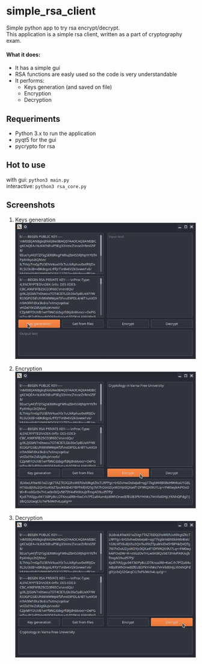 # simple_rsa_client
Simple python app to try rsa encrypt/decrypt. <br>
This application is a simple rsa client, written as a part of cryptography exam. <br>
#### What it does:
* It has a simple gui
* RSA functions are easly used so the code is very understandable
* It performs:
  * Keys generation (and saved on file)
  * Encryption
  * Decryption
## Requeriments
* Python 3.x to run the application
* pyqt5 for the gui
* pycrypto for rsa
## Hot to use
with gui: `python3 main.py` <br>
interactive: `python3 rsa_core.py` <br>
## Screenshots

1. Keys generation
![Keys generation](/doc/img/key_gen.jpg)

2. Encryption
![Keys generation](/doc/img/encryption.jpg)

3. Decryption
![Keys generation](/doc/img/decryption.jpg)

